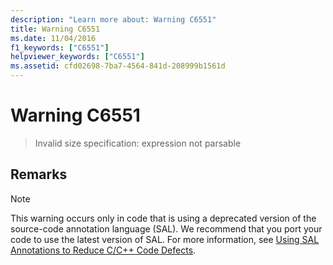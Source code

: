 ```yaml
---
description: "Learn more about: Warning C6551"
title: Warning C6551
ms.date: 11/04/2016
f1_keywords: ["C6551"]
helpviewer_keywords: ["C6551"]
ms.assetid: cfd02698-7ba7-4564-841d-208999b1561d
---
```

# Warning C6551

> Invalid size specification: expression not parsable

## Remarks

> [!NOTE]
> This warning occurs only in code that is using a deprecated version of the source-code annotation language (SAL). We recommend that you port your code to use the latest version of SAL. For more information, see [Using SAL Annotations to Reduce C/C++ Code Defects](../code-quality/using-sal-annotations-to-reduce-c-cpp-code-defects.md).
